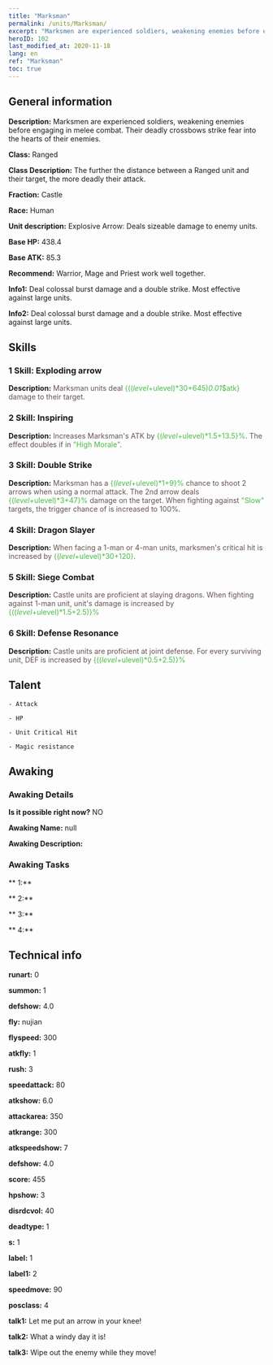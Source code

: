 ```yaml
---
title: "Marksman"
permalink: /units/Marksman/
excerpt: "Marksmen are experienced soldiers, weakening enemies before engaging in melee combat. Their deadly crossbows strike fear into the hearts of their enemies."
heroID: 102
last_modified_at: 2020-11-18
lang: en
ref: "Marksman"
toc: true
---
```

## General information
 **Description:** Marksmen are experienced soldiers, weakening enemies before engaging in melee combat. Their deadly crossbows strike fear into the hearts of their enemies.

 **Class:** Ranged

 **Class Description:** The further the distance between a Ranged unit and their target, the more deadly their attack.

 **Fraction:** Castle

 **Race:** Human

 **Unit description:** Explosive Arrow: Deals sizeable damage to enemy units.

 **Base HP:** 438.4

 **Base ATK:** 85.3

 **Recommend:** Warrior, Mage and Priest work well together. 

 **Info1:** Deal colossal burst damage and a double strike. Most effective against large units.

 **Info2:** Deal colossal burst damage and a double strike. Most effective against large units.

## Skills
### 1 Skill: Exploding arrow
 **Description:** <span style="color: #645252">Marksman units deal <span style="color: black"><span style="color: #48b946">{(($level+$ulevel)*30+645)*0.01*$atk}<span style="color: black"><span style="color: #645252"> damage to their target.<span style="color: black">

### 2 Skill: Inspiring
 **Description:** <span style="color: #645252">Increases Marksman's ATK by <span style="color: black"><span style="color: #48b946">{($level+$ulevel)*1.5+13.5}%<span style="color: black"><span style="color: #645252">. The effect doubles if in <span style="color: black"><span style="color: #48b946">\"High Morale\"<span style="color: black"><span style="color: #645252">.<span style="color: black">

### 3 Skill: Double Strike
 **Description:** <span style="color: #645252">Marksman has a <span style="color: black"><span style="color: #48b946">{($level+$ulevel)*1+9}%<span style="color: black"><span style="color: #645252"> chance to shoot 2 arrows when using a normal attack. The 2nd arrow deals <span style="color: black"><span style="color: #48b946">{($level+$ulevel)*3+47}%<span style="color: black"><span style="color: #645252"> damage on the target. When fighting against <span style="color: black"><span style="color: #48b946">\"Slow\"<span style="color: black"><span style="color: #645252"> targets, the trigger chance of <Double Strike> is increased to 100%.<span style="color: black">

### 4 Skill: Dragon Slayer
 **Description:** <span style="color: #645252">When facing a 1-man or 4-man units, marksmen's critical hit is increased by <span style="color: black"><span style="color: #48b946">{($level+$ulevel)*30+120}<span style="color: black"><span style="color: #645252">.<span style="color: black">

### 5 Skill: Siege Combat
 **Description:** <span style="color: #645252">Castle units are proficient at slaying dragons. When fighting against 1-man unit, unit's damage is increased by <span style="color: black"><span style="color: #48b946">{(($level+$ulevel)*1.5+2.5)}%<span style="color: black"><span style="color: #645252"> <span style="color: black">

### 6 Skill: Defense Resonance
 **Description:** <span style="color: #645252">Castle units are proficient at joint defense. For every surviving unit, DEF is increased by <span style="color: black"><span style="color: #48b946">{(($level+$ulevel)*0.5+2.5)}%<span style="color: black"><span style="color: #645252"><span style="color: black">

## Talent

    - Attack

    - HP

    - Unit Critical Hit

    - Magic resistance

## Awaking
### Awaking Details
 **Is it possible right now?** NO

 **Awaking Name:** null

 **Awaking Description:** 

### Awaking Tasks

 ** 1:** 

 ** 2:** 

 ** 3:** 

 ** 4:** 

## Technical info
 **runart:** 0

 **summon:** 1

 **defshow:** 4.0

 **fly:** nujian

 **flyspeed:** 300

 **atkfly:** 1

 **rush:** 3

 **speedattack:** 80

 **atkshow:** 6.0

 **attackarea:** 350

 **atkrange:** 300

 **atkspeedshow:** 7

 **defshow:** 4.0

 **score:** 455

 **hpshow:** 3

 **disrdcvol:** 40

 **deadtype:** 1

 **s:** 1

 **label:** 1

 **label1:** 2

 **speedmove:** 90

 **posclass:** 4

 **talk1:** Let me put an arrow in your knee!

 **talk2:** What a windy day it is!

 **talk3:** Wipe out the enemy while they move!

